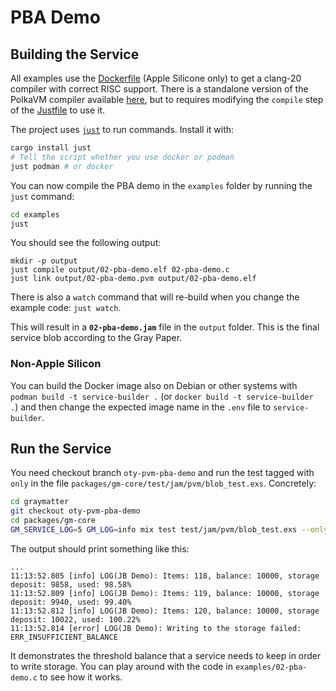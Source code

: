 # PBA Demo

## Building the Service

All examples use the [Dockerfile](Dockerfile) (Apple Silicone only) to get a clang-20 compiler with correct RISC support. There is a standalone version of the PolkaVM compiler available [here](https://github.com/JamBrains/polkaports), but to requires modifying the `compile` step of the [Justfile](examples/Justfile) to use it.

The project uses [`just`](https://github.com/casey/just) to run commands. Install it with:

```bash
cargo install just
# Tell the script whether you use docker or podman
just podman # or docker
```

You can now compile the PBA demo in the `examples` folder by running the `just` command:
```bash
cd examples
just
```

You should see the following output:

```pre
mkdir -p output
just compile output/02-pba-demo.elf 02-pba-demo.c
just link output/02-pba-demo.pvm output/02-pba-demo.elf
```

There is also a `watch` command that will re-build when you change the example code: `just watch`.

This will result in a **`02-pba-demo.jam`** file in the `output` folder. This is the final service blob according to the Gray Paper.

### Non-Apple Silicon

You can build the Docker image also on Debian or other systems with `podman build -t service-builder .` (or `docker build -t service-builder .`) and then change the expected image name in the `.env` file to `service-builder`.

## Run the Service

You need checkout branch `oty-pvm-pba-demo` and run the test tagged with `only` in the file `packages/gm-core/test/jam/pvm/blob_test.exs`. Concretely:

```bash
cd graymatter
git checkout oty-pvm-pba-demo
cd packages/gm-core
GM_SERVICE_LOG=5 GM_LOG=info mix test test/jam/pvm/blob_test.exs --only only
```

The output should print something like this:

```pre
...
11:13:52.805 [info] LOG(JB Demo): Items: 118, balance: 10000, storage deposit: 9858, used: 98.58%
11:13:52.809 [info] LOG(JB Demo): Items: 119, balance: 10000, storage deposit: 9940, used: 99.40%
11:13:52.812 [info] LOG(JB Demo): Items: 120, balance: 10000, storage deposit: 10022, used: 100.22%
11:13:52.814 [error] LOG(JB Demo): Writing to the storage failed: ERR_INSUFFICIENT_BALANCE
```

It demonstrates the threshold balance that a service needs to keep in order to write storage. You can play around with the code in `examples/02-pba-demo.c` to see how it works.
